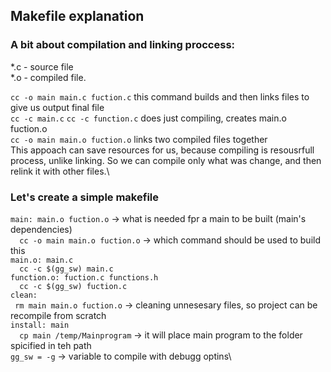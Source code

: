 ## Makefile explanation

### A bit about compilation and linking proccess:
*.c - source file\
*.o - compiled file. 

`cc -o main main.c fuction.c` this command builds and then links files to give us output final file\
`cc -c main.c` `cc -c function.c` does just compiling, creates main.o fuction.o\
`сс -o main main.o fuction.o` links two compiled files together\
This appoach can save resources for us, because compiling is resousrfull process, unlike linking. So we can compile only what was change, and then relink it with other files.\

### Let's create a simple makefile
`main: main.o fuction.o` -> what is needed fpr a main to be built (main's dependencies)\
`  cc -o main main.o fuction.o` -> which command should be used to build this\
`main.o: main.c`\
`  cc -c $(gg_sw) main.c`\
`function.o: fuction.c functions.h`\
`  cc -c $(gg_sw) fuction.c`\
`clean: `\
` rm main main.o fuction.o` -> cleaning unnesesary files, so project can be recompile from scratch\
`install: main`\
`  cp main /temp/Mainprogram` -> it will place main program to the folder spicified in teh path\
`gg_sw = -g` -> variable to compile with debugg optins\


